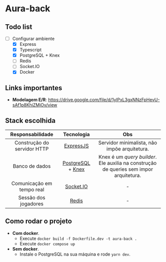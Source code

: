 # Aura-back

## Todo list

- [ ] Configurar ambiente
  - [x] Express
  - [x] Typescript
  - [x] PostgreSQL + Knex
  - [ ] Redis
  - [ ] Socket.IO
  - [x] Docker

## Links importantes

- **Modelagem E/R**:
  https://drive.google.com/file/d/1ylPxL3gxNNzFpHevU-sAf1p8KhiZMjOv/view

## Stack escolhida

|      Responsabilidade       |                               Tecnologia                                |                                          Obs                                           |
| :-------------------------: | :---------------------------------------------------------------------: | :------------------------------------------------------------------------------------: |
| Construção do servidor HTTP |                   [ExpressJS](https://expressjs.com/)                   |                      Servidor minimalista, não impõe arquitetura.                      |
|       Banco de dados        | [PostgreSQL](https://www.postgresql.org/) + [Knex](https://knexjs.org/) | Knex é um _query builder_. Ele auxilia na construção de queries sem impor arquitetura. |
|  Comunicação em tempo real  |                     [Socket.IO](https://socket.io/)                     |                                           -                                            |
|    Sessão dos jogadores     |                       [Redis](https://redis.io/)                        |                                           -                                            |

## Como rodar o projeto

- **Com docker**.
  - Execute `docker build -f Dockerfile.dev -t aura-back .`
  - Execute `docker compose up`
- **Sem docker**.
  - Instale o PostgreSQL na sua máquina e rode `yarn dev`.
